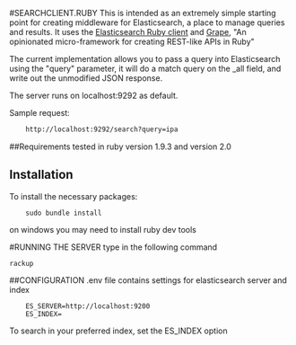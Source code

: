 #SEARCHCLIENT.RUBY
This is intended as an extremely simple starting point for creating middleware for Elasticsearch, a place to manage queries and results.
It uses the [Elasticsearch Ruby client](https://github.com/elasticsearch/elasticsearch-ruby) and [Grape](http://intridea.github.io/grape), "An opinionated micro-framework for creating REST-like APIs in Ruby"


The current implementation allows you to pass a query into Elasticsearch using the "query" parameter, it will do a match query on the _all field, and write out the unmodified JSON response.

The server runs on localhost:9292 as default.

Sample request:

```html
	http://localhost:9292/search?query=ipa
```
##Requirements
tested in ruby version 1.9.3 and version 2.0

## Installation

To install the necessary packages:

		sudo bundle install

on windows you may need to install ruby dev tools  
 


#RUNNING THE SERVER
type in the following command

   
    rackup



##CONFIGURATION
.env file contains settings for elasticsearch server and index

		ES_SERVER=http://localhost:9200
		ES_INDEX=
		
To search in your preferred index, set the ES_INDEX option
